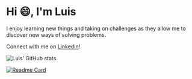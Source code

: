 # Hi :smile:, I'm Luis

I enjoy learning new things and taking on challenges as they allow me to discover new ways of solving problems.

Connect with me on [LinkedIn](https://www.linkedin.com/in/luis-martinez-mosquete/)!

![Luis' GitHub stats](https://github-readme-stats.vercel.app/api?username=mmartinezluis&theme=algolia&show_icons=true)

[![Readme Card](https://github-readme-stats.vercel.app/api/pin/?username=mmartinezluis&repo=github-readme-stats)](https://github.com/mmartinezluis/github-readme-stats)
